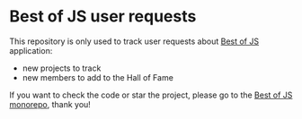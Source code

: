 # Best of JS user requests

This repository is only used to track user requests about [Best of JS](https://bestofjs.org) application:

- new projects to track
- new members to add to the Hall of Fame

If you want to check the code or star the project, please go to the [Best of JS monorepo](https://github.com/bestofjs/bestofjs), thank you!
